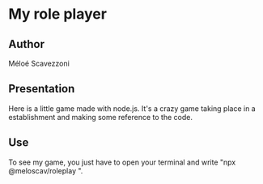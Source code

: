 # My role player

## Author 
Méloé Scavezzoni

## Presentation
Here is a little game made with node.js. 
It's a crazy game taking place in a establishment and making some reference to the code.

## Use
To see my game, you just have to open your terminal and write "npx @meloscav/roleplay ".
